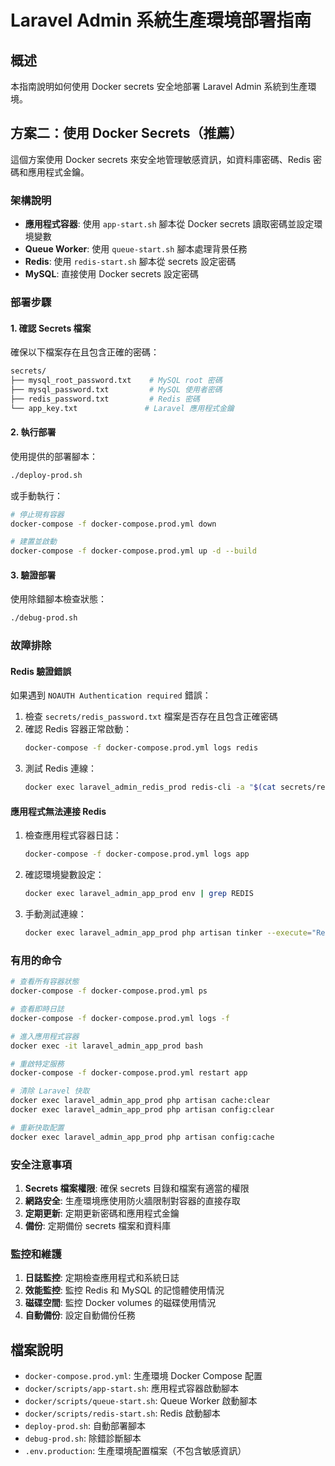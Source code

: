 # Laravel Admin 系統生產環境部署指南

## 概述

本指南說明如何使用 Docker secrets 安全地部署 Laravel Admin 系統到生產環境。

## 方案二：使用 Docker Secrets（推薦）

這個方案使用 Docker secrets 來安全地管理敏感資訊，如資料庫密碼、Redis 密碼和應用程式金鑰。

### 架構說明

- **應用程式容器**: 使用 `app-start.sh` 腳本從 Docker secrets 讀取密碼並設定環境變數
- **Queue Worker**: 使用 `queue-start.sh` 腳本處理背景任務
- **Redis**: 使用 `redis-start.sh` 腳本從 secrets 設定密碼
- **MySQL**: 直接使用 Docker secrets 設定密碼

### 部署步驟

#### 1. 確認 Secrets 檔案

確保以下檔案存在且包含正確的密碼：

```bash
secrets/
├── mysql_root_password.txt    # MySQL root 密碼
├── mysql_password.txt         # MySQL 使用者密碼
├── redis_password.txt         # Redis 密碼
└── app_key.txt               # Laravel 應用程式金鑰
```

#### 2. 執行部署

使用提供的部署腳本：

```bash
./deploy-prod.sh
```

或手動執行：

```bash
# 停止現有容器
docker-compose -f docker-compose.prod.yml down

# 建置並啟動
docker-compose -f docker-compose.prod.yml up -d --build
```

#### 3. 驗證部署

使用除錯腳本檢查狀態：

```bash
./debug-prod.sh
```

### 故障排除

#### Redis 驗證錯誤

如果遇到 `NOAUTH Authentication required` 錯誤：

1. 檢查 `secrets/redis_password.txt` 檔案是否存在且包含正確密碼
2. 確認 Redis 容器正常啟動：
   ```bash
   docker-compose -f docker-compose.prod.yml logs redis
   ```
3. 測試 Redis 連線：
   ```bash
   docker exec laravel_admin_redis_prod redis-cli -a "$(cat secrets/redis_password.txt)" ping
   ```

#### 應用程式無法連接 Redis

1. 檢查應用程式容器日誌：
   ```bash
   docker-compose -f docker-compose.prod.yml logs app
   ```
2. 確認環境變數設定：
   ```bash
   docker exec laravel_admin_app_prod env | grep REDIS
   ```
3. 手動測試連線：
   ```bash
   docker exec laravel_admin_app_prod php artisan tinker --execute="Redis::ping()"
   ```

### 有用的命令

```bash
# 查看所有容器狀態
docker-compose -f docker-compose.prod.yml ps

# 查看即時日誌
docker-compose -f docker-compose.prod.yml logs -f

# 進入應用程式容器
docker exec -it laravel_admin_app_prod bash

# 重啟特定服務
docker-compose -f docker-compose.prod.yml restart app

# 清除 Laravel 快取
docker exec laravel_admin_app_prod php artisan cache:clear
docker exec laravel_admin_app_prod php artisan config:clear

# 重新快取配置
docker exec laravel_admin_app_prod php artisan config:cache
```

### 安全注意事項

1. **Secrets 檔案權限**: 確保 secrets 目錄和檔案有適當的權限
2. **網路安全**: 生產環境應使用防火牆限制對容器的直接存取
3. **定期更新**: 定期更新密碼和應用程式金鑰
4. **備份**: 定期備份 secrets 檔案和資料庫

### 監控和維護

1. **日誌監控**: 定期檢查應用程式和系統日誌
2. **效能監控**: 監控 Redis 和 MySQL 的記憶體使用情況
3. **磁碟空間**: 監控 Docker volumes 的磁碟使用情況
4. **自動備份**: 設定自動備份任務

## 檔案說明

- `docker-compose.prod.yml`: 生產環境 Docker Compose 配置
- `docker/scripts/app-start.sh`: 應用程式容器啟動腳本
- `docker/scripts/queue-start.sh`: Queue Worker 啟動腳本
- `docker/scripts/redis-start.sh`: Redis 啟動腳本
- `deploy-prod.sh`: 自動部署腳本
- `debug-prod.sh`: 除錯診斷腳本
- `.env.production`: 生產環境配置檔案（不包含敏感資訊）